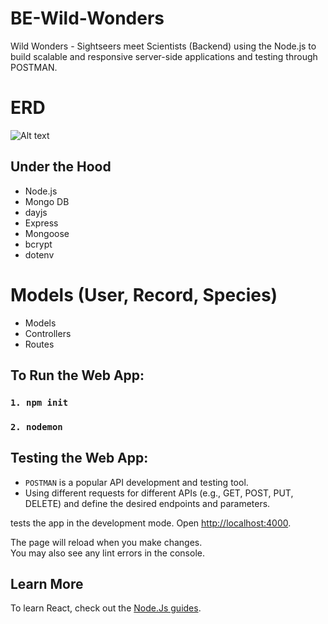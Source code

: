 # BE-Wild-Wonders
Wild Wonders - Sightseers meet Scientists (Backend)
using the Node.js to build scalable and responsive server-side applications and testing through POSTMAN.

# ERD 

  ![Alt text](https://res.cloudinary.com/dg7fvab8r/image/upload/v1704296823/ERD.drawio_4_ozvnfj.png)



## Under the Hood

- Node.js
- Mongo DB 
- dayjs
- Express
- Mongoose 
- bcrypt
- dotenv


# Models (User, Record, Species)

- Models 
- Controllers
- Routes 

## To Run the Web App:

### `1. npm init` 
### `2. nodemon`

## Testing the Web App:

- `POSTMAN` is a popular API development and testing tool.
- Using different requests for different APIs (e.g., GET, POST, PUT, DELETE) and define the desired endpoints and parameters.

tests the app in the development mode.
Open [http://localhost:4000](http://localhost:4000).

The page will reload when you make changes.\
You may also see any lint errors in the console.

## Learn More

To learn React, check out the [Node.Js guides](https://nodejs.org/en/guides).
